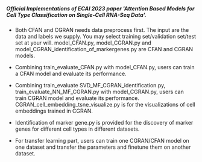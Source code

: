 ##### Official Implementations of ECAI 2023 paper 'Attention Based Models for Cell Type Classification on Single-Cell RNA-Seq Data'.

- Both CFAN and CGRAN needs data preprocess first. The input are the data and labels we supply. You may select training set/validation set/test set at your will. model_CFAN.py, model_CGRAN.py and model_CGRAN_identification_of_markergenes.py are CFAN and CGRAN models.


- Combining train_evaluate_CFAN.py with model_CFAN.py, users can train a CFAN model and evaluate its performance.


- Combining train_evaluate SVD_MF_CGRAN_identification.py, train_evaluate_NN_MF_CGRAN.py with model_CGRAN.py, users can train CGRAN model and evaluate its performance.
  CGRAN_cell_embedding_tsne_visualize.py is for the visualizations of cell embeddings trained in CGRAN.

- Identification of marker gene.py is provided for the discovery of marker genes for different cell types in different datasets.


- For transfer learning part, users can train one CGRAN/CFAN model on one dataset and transfer the parameters and finetune them on another dataset.

